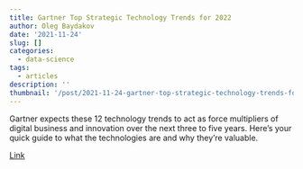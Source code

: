 ```yaml
---
title: Gartner Top Strategic Technology Trends for 2022
author: Oleg Baydakov
date: '2021-11-24'
slug: []
categories:
  - data-science
tags:
  - articles
description: ''
thumbnail: '/post/2021-11-24-gartner-top-strategic-technology-trends-for-2022/images/image.png'
---
```


Gartner expects these 12 technology trends to act as force multipliers of digital business and innovation over the next three to five years. Here’s your quick guide to what the technologies are and why they’re valuable.

[Link](https://www.gartner.com/en/information-technology/insights/top-technology-trends)
